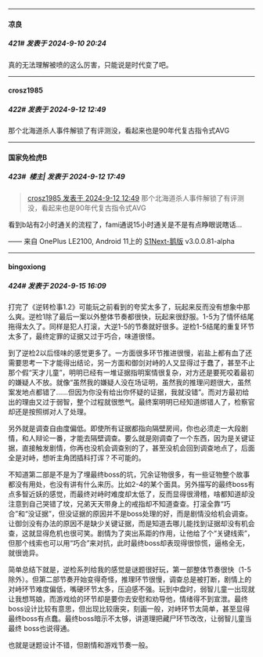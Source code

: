 ﻿
*****

####  凉良  
##### 421#       发表于 2024-9-10 20:24

真的无法理解被喷的这么厉害，只能说是时代变了吧。 


*****

####  crosz1985  
##### 422#       发表于 2024-9-12 12:49

那个北海道杀人事件解锁了有评测没，看起来也是90年代复古指令式AVG


*****

####  国家免检虎B  
##### 423#         楼主| 发表于 2024-9-12 17:49

<blockquote><a href="httphttps://bbs.saraba1st.com/2b/forum.php?mod=redirect&amp;goto=findpost&amp;pid=66182824&amp;ptid=2166032" target="_blank">crosz1985 发表于 2024-9-12 12:49</a>
那个北海道杀人事件解锁了有评测没，看起来也是90年代复古指令式AVG</blockquote>
看到b站有2小时通关的流程了，fami通说15小时通关是不是有点睁眼说瞎话...

—— 来自 OnePlus LE2100, Android 11上的 [S1Next-鹅版](https://github.com/ykrank/S1-Next/releases) v3.0.0.81-alpha


*****

####  bingoxiong  
##### 424#       发表于 2024-9-15 16:09

打完了《逆转检事1.2》可能玩之前看到的夸奖太多了，玩起来反而没有想象中那么爽。逆检1除了最后一案以外整体节奏都很快，玩起来很舒服。1-5为了情怀结尾拖得太久了。同样是犯人打滚，大逆1-5的节奏就好很多。逆检1-5结尾的重复环节太多了，最终定罪的证据又过于巧合，味道很怪。

到了逆检2以后怪味的感觉更多了。一方面很多环节推进很慢，岩盐上都有血了还需要思考一下才能得出结论，另一方面和御剑对峙的人又显得过于蠢了，甚至不止那个假“天才儿童”，明明已经有一堆证据指明案情很复杂，对方还是要死咬着最初的嫌疑人不放。就像“虽然我的嫌疑人没在场证明，虽然我的推理问题很大，虽然案发地点都错了……但因为你没有给出你怀疑的证据，我就没错”。而对方最初给出的理由又过于弱智，整个过程就很憋气。最终案明明已经知道绑错人了，检察官却还是按照绑对人了处理。

另外就是调查自由度偏低。即使所有证据都指向隔壁房间，你也必须走一大段剧情，和人辩论一番，才能去隔壁调查。要么就是刚调查了一个东西，因为是关键证据，直接触发剧情，你再也没机会调查别的了，甚至没机会回到调查地点了，后面全是对峙，想听主角团插科打诨？不可能的。

不知道第二部是不是为了埋最终boss的坑，冗余证物很多，有一些证物整个故事都没有用处，也没有讲有什么来历。比如2-4的某个面具。另外描写的最终boss有点多智近妖的感觉，而最终对峙时难度却太低了，反而显得很滑稽，啥都知道却没注意到自己哭错了坟，兄弟天天带身上的戒指却不知道查查。打滚全靠“巧合”和“没证据”，但没证据的原因并不是boss处理的好，而是剧情没给机会调查。让御剑没有办法的原因不是缺少关键证据，而是知道去哪儿能找到证据却没有机会查，这就显得危机也很可笑。剧情为了突出系距的作用，让他给了个“关键线索”，但那个线索也可以用“巧合”来对抗，此时最终boss却表现得很惊慌，逼格全无，就很诡异。

简单总结下就是，逆检系列给我的感觉是谜题很好玩，第一部整体节奏很快（1-5除外）。但第二部节奏开始变得奇怪，推理环节很慢，调查总是被打断，剧情上的对峙环节难度偏低，嘴硬环节太多，压迫感不强。玩到中盘时，弱智儿童一出现就让我想骂娘，而游戏给的环节却是要你去安慰和劝导他，情绪得不到宣泄。最终boss设计比较有意思，但出现比较唐突，刻画一般，对峙环节太简单，甚至显得最终boss有点蠢。最终boss暗示不太够，讲道理把藏尸环节改改，让弱智儿童当最终 boss也说得通。

也就是谜题设计不错，但剧情和游戏节奏一般。

